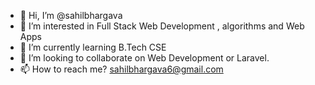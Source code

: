 - 👋 Hi, I’m @sahilbhargava 
- 👀 I’m interested in Full Stack Web Development , algorithms and Web Apps
- 🌱 I’m currently learning B.Tech CSE 
- 💞️ I’m looking to collaborate on Web Development or Laravel.
- 📫 How to reach me? sahilbhargava6@gmail.com

<!---
sahilbhargava6/sahilbhargava6 is a ✨ special ✨ repository because its `README.md` (this file) appears on your GitHub profile.
You can click the Preview link to take a look at your changes.
--->

